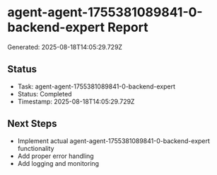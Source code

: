 # agent-agent-1755381089841-0-backend-expert Report

Generated: 2025-08-18T14:05:29.729Z

## Status
- Task: agent-agent-1755381089841-0-backend-expert
- Status: Completed
- Timestamp: 2025-08-18T14:05:29.729Z

## Next Steps
- Implement actual agent-agent-1755381089841-0-backend-expert functionality
- Add proper error handling
- Add logging and monitoring

